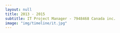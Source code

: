 ```yaml
---
layout: null
title: 2013 - 2015
subtitle: IT Project Manager - 7948468 Canada inc.
image: "img/timeline/it.jpg"
---
```

